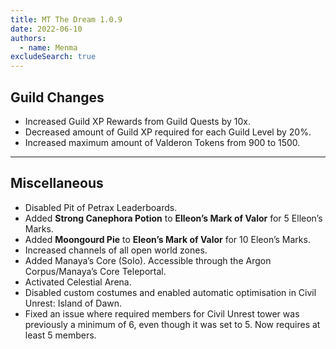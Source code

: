 ```yaml
---
title: MT The Dream 1.0.9
date: 2022-06-10
authors:
  - name: Menma
excludeSearch: true
---
```


## Guild Changes
- Increased Guild XP Rewards from Guild Quests by 10x.
- Decreased amount of Guild XP required for each Guild Level by 20%.
- Increased maximum amount of Valderon Tokens from 900 to 1500.

<hr/>

## Miscellaneous
- Disabled Pit of Petrax Leaderboards. 
- Added **Strong Canephora Potion** to **Elleon’s Mark of Valor** for 5 Elleon’s Marks.
- Added **Moongourd Pie** to **Eleon’s Mark of Valor** for 10 Eleon’s Marks.
- Increased channels of all open world zones.
- Added Manaya’s Core (Solo). Accessible through the Argon Corpus/Manaya’s Core Teleportal.
- Activated Celestial Arena.
- Disabled custom costumes and enabled automatic optimisation in Civil Unrest: Island of Dawn.
- Fixed an issue where required members for Civil Unrest tower was previously a minimum of 6, even though it was set to 5. Now requires at least 5 members.